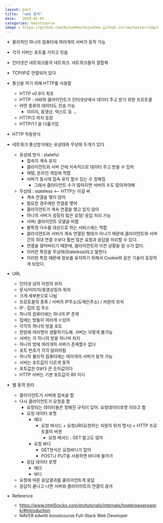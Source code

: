 ```yaml
---
layout: post
title:  "web 동작"
date:   2018-05-05
categories: boostcourse
image : https://github.com/KoJunHee/kojunhee.github.io/raw/master/img/boostcourse.jpg
---
```


- 물리적인 하나의 컴퓨터에 여러개의 서버가 동작 가능
- 각각 서버는 포트를 가지고 잇음
- 인터넷은 네트워크들의 네트워크. 네트워크들의 결합체
- TCP/IP로 연결되어 있다
- 통신을 하기 위해 HTTP를 사용함
  - HTTP v0.9가 최초
  - HTTP : 서바와 클라이언트가 인터넷상에서 데이터 주고 받기 위한 프로토콜
  - 어떤 종류의 데이터도 전송 가능
    - 이미지, 동영상, 텍스트 등 ...
  - HTTP/2 까지 등장
  - HTTP/1.1 을 다룰거임
- HTTP 작동방식
- 네트워크 통신방식에는 유상태와 무상태 두개가 있다
  - 유상태  방식 :  stateful
    - 접속이 계속 유지
    -  클라이언트와 서버 간에 지속적으로 데이터 주고 받을 수 있어
    - 채탱, 온라인 게임에 적합
    - 서버가 동시에 접속 유지 할수 있는 수 정해짐
      - 그래서 클라이언트 수가 많아지면 서버의 수도 많아져야해
  - 무상태 : stateless  <-- HTTP는 이걸 써
    - 계속 연결을 맺지 않아
    - 필요한 경우에만 연결을 맺어
    - 클라이언트가 계속 연결을 맺고 있지 않아
    - 하나의 서버가 굉장히 많은 요청/ 응답 처리 가능
    - 서버/ 클라이언트 모델을 따름
    - 불특정 다수를 대상으로 하는 서비스에는 적합
    -  클라이언트와 서버가 계속 연결된 형태가 아니기 때문에 클라이언트와 서버 간의 최대 연결 수보다 훨씬 많은 요청과 응답을 처리할 수 있다.
    - 연결을 끊어버리기 때문에, 클라이언트의 이전 상황을 알 수가 없다. 
    - 이러한 특징을 무상태(Stateless)라고 말한다. 
    - 이러한 특징 때문에 정보를 유지하기 위해서 Cookie와 같은 기술이 등장하게 되었다.
- URL
  - 인터넷 상의 자원의 위치
  - 문서/이미지/동영상등의 위치
  - 크게 세부분으로 나뉨
  - 프로토콜의 종류 / 서버의 IP주소(도메인주소) / 자원의 위치
  - IP : 집의 집 주소
  - 하나의 컴퓨터에는 하나의 IP 존재
  - 집에는 방들이 여러개 ㅇ있어
  - 각각의 하나의 방을 포트
  - 한방에 여러명이 생활하기도해. 서버는 이렇게 불가능
  - 서버는 각 하나의 방을 하나씩 차지
  - 하나의 방에 여러개의 서버가 존재할수 없다
  - 포트 번호가 각각 달라야됨
  - 하나의 물리적 컴퓨터에는 여러개의 서버가 동작 가능
  - 서버는 포트값이 다르게 동작
  - 포트값은 0보다 큰 숫자값이다
  - HTTP 서버는 기본 포트값이 80 이다
- 웹 동작 원리
  - 클라이언트가 서버에 접속을 함
  - 다시 클라이언트가 요청을 함
    - 요청되는 데이터들은 정해진 규칙이 있어. 요청데이터포맷 이라고 함
    - 요청 데이터 포맷
      - 헤더
        - 요청 메서드 + 요청URI(요청하는 자원의 위치 명시) + HTTP 프로토콜의 버젼
          - 요청 메서드 : GET 말고도 많아
      - 요청 바디
        - GET방식은 요청바디가 없어
        - POST나 PUT을 사용하면 바디에 들어가
    - 응답 데이터 포맷
      - 헤더
      - 바디
  - 요청에 따른 응답결과를 클라이언트게 응답
  - 응답이 끝나고 나면 서버와 클라이어트의 연결이 끊겨
- Reference

  - <https://www.html5rocks.com/en/tutorials/internals/howbrowserswork/#Introduction>
  - NAVER edwith boostcourse Full-Stack Web Developer 



